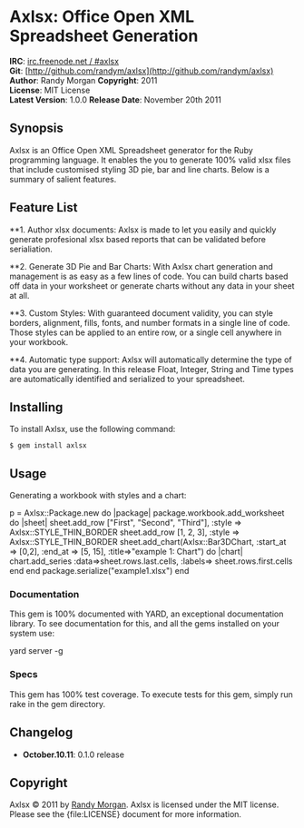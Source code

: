 Axlsx: Office Open XML Spreadsheet Generation
====================================

**IRC**:          [irc.freenode.net / #axlsx](irc://irc.freenode.net/axlsx)    
**Git**:          [http://github.com/randym/axlsx](http://github.com/randym/axlsx)   
**Author**:       Randy Morgan
**Copyright**:    2011    
**License**:      MIT License    
**Latest Version**: 1.0.0
**Release Date**: November 20th 2011    

Synopsis
--------

Axlsx is an Office Open XML Spreadsheet generator for the Ruby programming language.
It enables the you to generate 100% valid xlsx files that include customised styling 3D pie, bar and line charts. Below is a summary of salient features.

Feature List
------------
                                                                              
**1. Author xlsx documents: Axlsx is made to let you easily and quickly generate profesional xlsx based reports that can be validated before serialiation.

**2. Generate 3D Pie and Bar Charts: With Axlsx chart generation and management is as easy as a few lines of code. You can build charts based off data in your worksheet or generate charts without any data in your sheet at all.
                                                                              
**3. Custom Styles: With guaranteed document validity, you can style borders, alignment, fills, fonts, and number formats in a single line of code. Those styles can be applied to an entire row, or a single cell anywhere in your workbook.

**4. Automatic type support: Axlsx will automatically determine the type of data you are generating. In this release Float, Integer, String and Time types are automatically identified and serialized to your spreadsheet.

Installing
----------

To install Axlsx, use the following command:

    $ gem install axlsx
    
Usage
-----

Generating a workbook with styles and a chart:
	   
  p = Axlsx::Package.new do |package|
    package.workbook.add_worksheet do |sheet|
      sheet.add_row ["First", "Second", "Third"], :style => Axlsx::STYLE_THIN_BORDER
      sheet.add_row [1, 2, 3], :style => Axlsx::STYLE_THIN_BORDER
      sheet.add_chart(Axlsx::Bar3DChart, :start_at => [0,2], :end_at => [5, 15], :title=>"example 1: Chart") do |chart|
        chart.add_series :data=>sheet.rows.last.cells, :labels=> sheet.rows.first.cells
      end
    end
    package.serialize("example1.xlsx")
  end  


### Documentation
This gem is 100% documented with YARD, an exceptional documentation library. To see documentation for this, and all the gems installed on your system use:

  yard server -g


### Specs
This gem has 100% test coverage. To execute tests for this gem, simply run rake in the gem directory.
 
Changelog
---------

- **October.10.11**: 0.1.0 release

Copyright
---------

Axlsx &copy; 2011 by [Randy Morgan](mailto:digial.ipseity@gmail.com). Axlsx is 
licensed under the MIT license. Please see the {file:LICENSE} document for more information.
